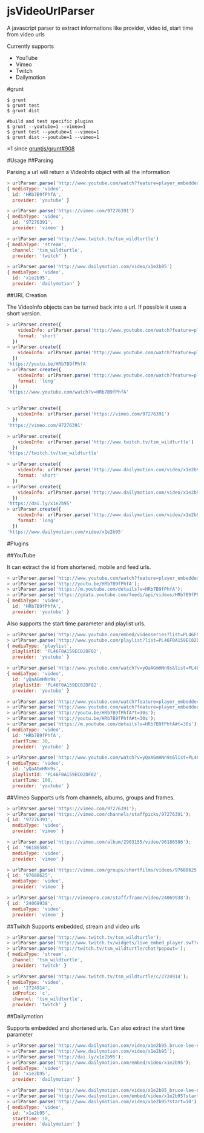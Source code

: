 jsVideoUrlParser
================

A javascript parser to extract informations like provider, video id, start time from video urls

Currently supports
 - YouTube
 - Vimeo
 - Twitch
 - Dailymotion

#grunt

```
$ grunt
$ grunt test
$ grunt dist

#build and test specific plugins
$ grunt --youtube=1 --vimeo=1
$ grunt test --youtube=1 --vimeo=1
$ grunt dist --youtube=1 --vimeo=1

```
=1 since [gruntjs/grunt#908](https://github.com/gruntjs/grunt/issues/908)

#Usage
##Parsing

Parsing a url will return a VideoInfo object with all the information

```js
> urlParser.parse('http://www.youtube.com/watch?feature=player_embedded&v=HRb7B9fPhfA')
{ mediaType: 'video',
  id: 'HRb7B9fPhfA',
  provider: 'youtube' }

> urlParser.parse('https://vimeo.com/97276391')
{ mediaType: 'video',
  id: '97276391',
  provider: 'vimeo' }

> urlParser.parse('http://www.twitch.tv/tsm_wildturtle')
{ mediaType: 'stream',
  channel: 'tsm_wildturtle',
  provider: 'twitch' }

> urlParser.parse('http://www.dailymotion.com/video/x1e2b95')
{ mediaType: 'video',
  id: 'x1e2b95',
  provider: 'dailymotion' }
```
##URL Creation

The VideoInfo objects can be turned back into a url. If possible it uses a short version.

```js
> urlParser.create({
    videoInfo: urlParser.parse('http://www.youtube.com/watch?feature=player_embedded&v=HRb7B9fPhfA'),
    format: 'short'
  })
> urlParser.create({
    videoInfo: urlParser.parse('http://www.youtube.com/watch?feature=player_embedded&v=HRb7B9fPhfA')
  })
'https://youtu.be/HRb7B9fPhfA'
> urlParser.create({
    videoInfo: urlParser.parse('http://www.youtube.com/watch?feature=player_embedded&v=HRb7B9fPhfA'),
    format: 'long'
  })
'https://www.youtube.com/watch?v=HRb7B9fPhfA'


> urlParser.create({
    videoInfo: urlParser.parse('https://vimeo.com/97276391')
  })
'https://vimeo.com/97276391'

> urlParser.create({
    videoInfo: urlParser.parse('http://www.twitch.tv/tsm_wildturtle')
  })
'https://twitch.tv/tsm_wildturtle'

> urlParser.create({
    videoInfo: urlParser.parse('http://www.dailymotion.com/video/x1e2b95'),
    format: 'short'
  })
> urlParser.create({
    videoInfo: urlParser.parse('http://www.dailymotion.com/video/x1e2b95')
  })
'https://dai.ly/x1e2b95'
> urlParser.create({
    videoInfo: urlParser.parse('http://www.dailymotion.com/video/x1e2b95'),
    format: 'long'
  })
'https://www.dailymotion.com/video/x1e2b95'
```

#Plugins

##YouTube

It can extract the id from shortened, mobile and feed urls.
```js
> urlParser.parse('http://www.youtube.com/watch?feature=player_embedded&v=HRb7B9fPhfA');
> urlParser.parse('http://youtu.be/HRb7B9fPhfA');
> urlParser.parse('https://m.youtube.com/details?v=HRb7B9fPhfA');
> urlParser.parse('https://gdata.youtube.com/feeds/api/videos/HRb7B9fPhfA/related?v=2');
{ mediaType: 'video',
  id: 'HRb7B9fPhfA',
  provider: 'youtube' }
```

Also supports the start time parameter and playlist urls.

```js
> urlParser.parse('http://www.youtube.com/embed/videoseries?list=PL46F0A159EC02DF82');
> urlParser.parse('http://www.youtube.com/playlist?list=PL46F0A159EC02DF82');
{ mediaType: 'playlist',
  playlistId: 'PL46F0A159EC02DF82',
  provider: 'youtube' }

> urlParser.parse('http://www.youtube.com/watch?v=yQaAGmHNn9s&list=PL46F0A159EC02DF82');
{ mediaType: 'video',
  id: 'yQaAGmHNn9s',
  playlistId: 'PL46F0A159EC02DF82',
  provider: 'youtube' }

> urlParser.parse('http://www.youtube.com/watch?feature=player_embedded&v=HRb7B9fPhfA#t=30s');
> urlParser.parse('http://www.youtube.com/watch?feature=player_embedded&v=HRb7B9fPhfA&t=30s');
> urlParser.parse('http://youtu.be/HRb7B9fPhfA?t=30s');
> urlParser.parse('http://youtu.be/HRb7B9fPhfA#t=30s');
> urlParser.parse('https://m.youtube.com/details?v=HRb7B9fPhfA#t=30s');
{ mediaType: 'video',
  id: 'HRb7B9fPhfA',
  startTime: 30,
  provider: 'youtube' }

> urlParser.parse('http://www.youtube.com/watch?v=yQaAGmHNn9s&list=PL46F0A159EC02DF82#t=1m40');
{ mediaType: 'video',
  id: 'yQaAGmHNn9s',
  playlistId: 'PL46F0A159EC02DF82',
  startTime: 100,
  provider: 'youtube' }
```

##Vimeo
Supports urls from channels, albums, groups and frames.

```js
> urlParser.parse('https://vimeo.com/97276391');
> urlParser.parse('https://vimeo.com/channels/staffpicks/97276391');
{ id: '97276391',
  mediaType: 'video',
  provider: 'vimeo' }

> urlParser.parse('https://vimeo.com/album/2903155/video/96186586');
{ id: '96186586',
  mediaType: 'video',
  provider: 'vimeo' }

> urlParser.parse('https://vimeo.com/groups/shortfilms/videos/97688625');
{ id: '97688625',
  mediaType: 'video',
  provider: 'vimeo' }

> urlParser.parse('http://vimeopro.com/staff/frame/video/24069938');
{ id: '24069938',
  mediaType: 'video',
  provider: 'vimeo' }
```

##Twitch
Supports embedded, stream and video urls

```js
> urlParser.parse('http://www.twitch.tv/tsm_wildturtle');
> urlParser.parse('http://www.twitch.tv/widgets/live_embed_player.swf?channel=tsm_wildturtle');
> urlParser.parse('http://twitch.tv/tsm_wildturtle/chat?popout=');
{ mediaType: 'stream',
  channel: 'tsm_wildturtle',
  provider: 'twitch' }

> urlParser.parse('http://www.twitch.tv/tsm_wildturtle/c/2724914');
{ mediaType: 'video',
  id: '2724914',
  idPrefix: 'c',
  channel: 'tsm_wildturtle',
  provider: 'twitch' }
```

##Dailymotion

Supports embedded and shortened urls. Can also extract the start time parameter
```js
> urlParser.parse('http://www.dailymotion.com/video/x1e2b95_bruce-lee-nin-kayip-kedisi_animals');
> urlParser.parse('http://www.dailymotion.com/video/x1e2b95');
> urlParser.parse('http://dai.ly/x1e2b95');
> urlParser.parse('http://www.dailymotion.com/embed/video/x1e2b95');
{ mediaType: 'video',
  id: 'x1e2b95',
  provider: 'dailymotion' }

> urlParser.parse('http://www.dailymotion.com/video/x1e2b95_bruce-lee-nin-kayip-kedisi_animals?start=10');
> urlParser.parse('http://www.dailymotion.com/embed/video/x1e2b95?start=10');
> urlParser.parse('http://www.dailymotion.com/video/x1e2b95?start=10');
{ mediaType: 'video',
  id: 'x1e2b95',
  startTime: 10,
  provider: 'dailymotion' }
```
